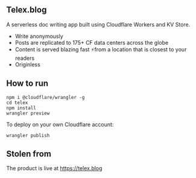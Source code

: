 ## Telex.blog

A serverless doc writing app built using Cloudflare Workers and KV Store. 

- Write anonymously
- Posts are replicated to 175+ CF data centers across the globe
- Content is served blazing fast ⚡️from a location that is closest to your readers
- Originless

## How to run

```
npm i @cloudflare/wrangler -g
cd telex
npm install
wrangler preview
```

To deploy on your own Cloudflare account:

```
wrangler publish
```

## Stolen from

The product is live at https://telex.blog

